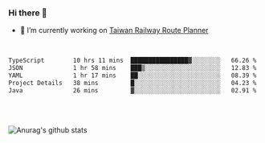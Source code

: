 ### Hi there 👋

- 🔭 I’m currently working on [Taiwan Railway Route Planner](https://github.com/Taiwan-Railway-Route-Planner)

<br/>

<!--START_SECTION:waka-->

```txt
TypeScript        10 hrs 11 mins  ████████████████▓░░░░░░░░   66.26 %
JSON              1 hr 58 mins    ███▒░░░░░░░░░░░░░░░░░░░░░   12.83 %
YAML              1 hr 17 mins    ██░░░░░░░░░░░░░░░░░░░░░░░   08.39 %
Project Details   38 mins         █░░░░░░░░░░░░░░░░░░░░░░░░   04.23 %
Java              26 mins         ▓░░░░░░░░░░░░░░░░░░░░░░░░   02.91 %
```

<!--END_SECTION:waka-->

<br/>
<br/>

![Anurag's github stats](https://github-readme-stats.vercel.app/api?username=DepickereSven&show_icons=true&theme=tokyonight)



<!--
**DepickereSven/DepickereSven** is a ✨ _special_ ✨ repository because its `README.md` (this file) appears on your GitHub profile.

Here are some ideas to get you started:

- 🔭 I’m currently working on ...
- 🌱 I’m currently learning ...
- 👯 I’m looking to collaborate on ...
- 🤔 I’m looking for help with ...
- 💬 Ask me about ...
- 📫 How to reach me: ...
- 😄 Pronouns: ...
- ⚡ Fun fact: ...
-->
